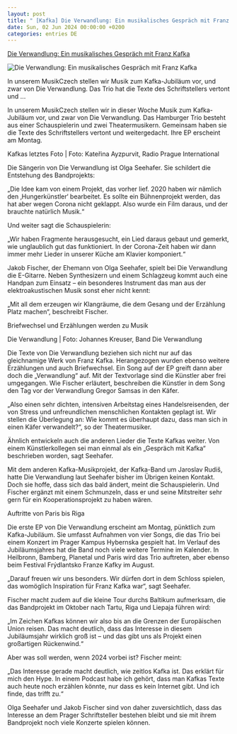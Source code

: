 ```yaml
---
layout: post
title: " [Kafka] Die Verwandlung: Ein musikalisches Gespräch mit Franz Kafka"
date: Sun, 02 Jun 2024 00:00:00 +0200
categories: entries DE
---
```

[Die Verwandlung: Ein musikalisches Gespräch mit Franz Kafka](https://deutsch.radio.cz/die-verwandlung-ein-musikalisches-gespraech-mit-franz-kafka-8818625)

![Die Verwandlung: Ein musikalisches Gespräch mit Franz Kafka](https://deutsch.radio.cz/sites/default/files/styles/facebook/public/images/1d2f4c883c758b6520f2cc55f1e77973.jpg?itok=bdKKH2ZB)

In unserem MusikCzech stellen wir Musik zum Kafka-Jubiläum vor, und zwar von Die Verwandlung. Das Trio hat die Texte des Schriftstellers vertont und ...

In unserem MusikCzech stellen wir in dieser Woche Musik zum Kafka-Jubiläum vor, und zwar von Die Verwandlung. Das Hamburger Trio besteht aus einer Schauspielerin und zwei Theatermusikern. Gemeinsam haben sie die Texte des Schriftstellers vertont und weitergedacht. Ihre EP erscheint am Montag.

Kafkas letztes Foto | Foto: Kateřina Ayzpurvit, Radio Prague International

Die Sängerin von Die Verwandlung ist Olga Seehafer. Sie schildert die Entstehung des Bandprojekts:

„Die Idee kam von einem Projekt, das vorher lief. 2020 haben wir nämlich den ‚Hungerkünstler‘ bearbeitet. Es sollte ein Bühnenprojekt werden, das hat aber wegen Corona nicht geklappt. Also wurde ein Film daraus, und der brauchte natürlich Musik.“

Und weiter sagt die Schauspielerin:

„Wir haben Fragmente herausgesucht, ein Lied daraus gebaut und gemerkt, wie unglaublich gut das funktioniert. In der Corona-Zeit haben wir dann immer mehr Lieder in unserer Küche am Klavier komponiert.“

Jakob Fischer, der Ehemann von Olga Seehafer, spielt bei Die Verwandlung die E-Gitarre. Neben Synthesizern und einem Schlagzeug kommt auch eine Handpan zum Einsatz – ein besonderes Instrument das man aus der elektroakustischen Musik sonst eher nicht kennt:

„Mit all dem erzeugen wir Klangräume, die dem Gesang und der Erzählung Platz machen“, beschreibt Fischer.

Briefwechsel und Erzählungen werden zu Musik

Die Verwandlung | Foto: Johannes Kreuser, Band Die Verwandlung

Die Texte von Die Verwandlung beziehen sich nicht nur auf das gleichnamige Werk von Franz Kafka. Herangezogen wurden ebenso weitere Erzählungen und auch Briefwechsel. Ein Song auf der EP greift dann aber doch die „Verwandlung“ auf. Mit der Textvorlage sind die Künstler aber frei umgegangen. Wie Fischer erläutert, beschreiben die Künstler in dem Song den Tag vor der Verwandlung Gregor Samsas in den Käfer.

„Also einen sehr dichten, intensiven Arbeitstag eines Handelsreisenden, der von Stress und unfreundlichen menschlichen Kontakten geplagt ist. Wir stellen die Überlegung an: Wie kommt es überhaupt dazu, dass man sich in einen Käfer verwandelt?“, so der Theatermusiker.

Ähnlich entwickeln auch die anderen Lieder die Texte Kafkas weiter. Von einem Künstlerkollegen sei man einmal als ein „Gespräch mit Kafka“ beschrieben worden, sagt Seehafer.

Mit dem anderen Kafka-Musikprojekt, der Kafka-Band um Jaroslav Rudiš, hatte Die Verwandlung laut Seehafer bisher im Übrigen keinen Kontakt. Doch sie hoffe, dass sich das bald ändert, meint die Schauspielerin. Und Fischer ergänzt mit einem Schmunzeln, dass er und seine Mitstreiter sehr gern für ein Kooperationsprojekt zu haben wären.

Auftritte von Paris bis Riga

Die erste EP von Die Verwandlung erscheint am Montag, pünktlich zum Kafka-Jubiläum. Sie umfasst Aufnahmen von vier Songs, die das Trio bei einem Konzert im Prager Kampus Hybernska gespielt hat. Im Verlauf des Jubiläumsjahres hat die Band noch viele weitere Termine im Kalender. In Heilbronn, Bamberg, Planetal und Paris wird das Trio auftreten, aber ebenso beim Festival Frýdlantsko Franze Kafky im August.

„Darauf freuen wir uns besonders. Wir dürfen dort in dem Schloss spielen, das womöglich Inspiration für Franz Kafka war“, sagt Seehafer.

Fischer macht zudem auf die kleine Tour durchs Baltikum aufmerksam, die das Bandprojekt im Oktober nach Tartu, Riga und Liepaja führen wird:

„Im Zeichen Kafkas können wir also bis an die Grenzen der Europäischen Union reisen. Das macht deutlich, dass das Interesse in diesem Jubiläumsjahr wirklich groß ist – und das gibt uns als Projekt einen großartigen Rückenwind.“

Aber was soll werden, wenn 2024 vorbei ist? Fischer meint:

„Das Interesse gerade macht deutlich, wie zeitlos Kafka ist. Das erklärt für mich den Hype. In einem Podcast habe ich gehört, dass man Kafkas Texte auch heute noch erzählen könnte, nur dass es kein Internet gibt. Und ich finde, das trifft zu.“

Olga Seehafer und Jakob Fischer sind von daher zuversichtlich, dass das Interesse an dem Prager Schriftsteller bestehen bleibt und sie mit ihrem Bandprojekt noch viele Konzerte spielen können.

